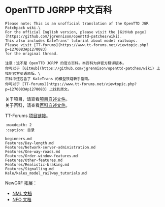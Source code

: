# OpenTTD JGRPP 中文百科

```{important}
Please note: This is an unofficial translation of the OpenTTD JGR Patchpack wiki.\
For the official English version, please visit the [GitHub page](https://github.com/jgrennison/openttd-patches/wiki).
This also includes KaleTrans' tutorial about model railways.
Please visit [TT-forums](https://www.tt-forums.net/viewtopic.php?p=1270083#p1270083)
for the original thread.

注意：这不是 OpenTTD JGRPP 的官方百科。本百科为非官方翻译版本。
你可以于 [GitHub](https://github.com/jgrennison/openttd-patches/wiki) 上找到官方英语原版。\
百科中还包含了 KaleTrans 的模型铁路新手指南。
你可以于 [TT-forums](https://www.tt-forums.net/viewtopic.php?p=1270083#p1270083) 上找到原文。
```

关于项目，请查看[项目自述文件](https://github.com/JGRennison/OpenTTD-patches/blob/jgrpp/README.md)。\
关于百科，请查看[百科自述文件](./readme.md)。

TT-Forums [项目链接](https://www.tt-forums.net/viewtopic.php?f=33&t=73469)。

```{toctree}
:maxdepth: 2
:caption: 目录

beginners.md
Features/Day-length.md
Features/Network-server-administration.md
Features/One-way-roads.md
Features/Order-window-features.md
Features/Other-features.md
Features/Realistic-braking.md
Features/Signalling.md
Kale/kales_model_railway_tutorials.md
```

NewGRF 拓展：

* [NML 文档](https://jgrennison.github.io/OpenTTD-patches/newgrf-additions-nml.html)
* [NFO 文档](https://jgrennison.github.io/OpenTTD-patches/newgrf-additions.html)
